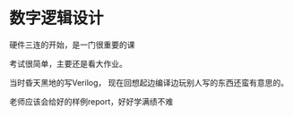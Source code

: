 # 数字逻辑设计

硬件三连的开始，是一门很重要的课

考试很简单，主要还是看大作业。

当时昏天黑地的写Verilog， 现在回想起边编译边玩别人写的东西还蛮有意思的。

老师应该会给好的样例report，好好学满绩不难